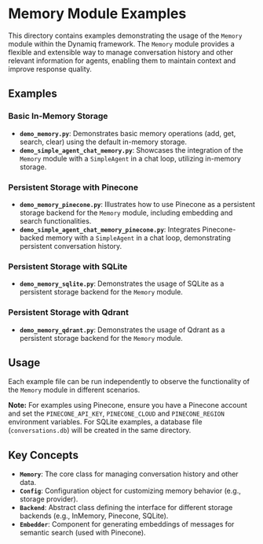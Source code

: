 # Memory Module Examples

This directory contains examples demonstrating the usage of the `Memory` module within the Dynamiq framework. The `Memory` module provides a flexible and extensible way to manage conversation history and other relevant information for agents, enabling them to maintain context and improve response quality.

## Examples

### Basic In-Memory Storage

- **`demo_memory.py`**: Demonstrates basic memory operations (add, get, search, clear) using the default in-memory storage.
- **`demo_simple_agent_chat_memory.py`**: Showcases the integration of the `Memory` module with a `SimpleAgent` in a chat loop, utilizing in-memory storage.

### Persistent Storage with Pinecone

- **`demo_memory_pinecone.py`**: Illustrates how to use Pinecone as a persistent storage backend for the `Memory` module, including embedding and search functionalities.
- **`demo_simple_agent_chat_memory_pinecone.py`**: Integrates Pinecone-backed memory with a `SimpleAgent` in a chat loop, demonstrating persistent conversation history.

### Persistent Storage with SQLite

- **`demo_memory_sqlite.py`**: Demonstrates the usage of SQLite as a persistent storage backend for the `Memory` module.

### Persistent Storage with Qdrant

- **`demo_memory_qdrant.py`**: Demonstrates the usage of Qdrant as a persistent storage backend for the `Memory` module.


## Usage

Each example file can be run independently to observe the functionality of the `Memory` module in different scenarios.

**Note:** For examples using Pinecone, ensure you have a Pinecone account and set the `PINECONE_API_KEY`, `PINECONE_CLOUD` and `PINECONE_REGION` environment variables. For SQLite examples, a database file (`conversations.db`) will be created in the same directory.

## Key Concepts

- **`Memory`**: The core class for managing conversation history and other data.
- **`Config`**: Configuration object for customizing memory behavior (e.g., storage provider).
- **`Backend`**: Abstract class defining the interface for different storage backends (e.g., InMemory, Pinecone, SQLite).
- **`Embedder`**: Component for generating embeddings of messages for semantic search (used with Pinecone).
